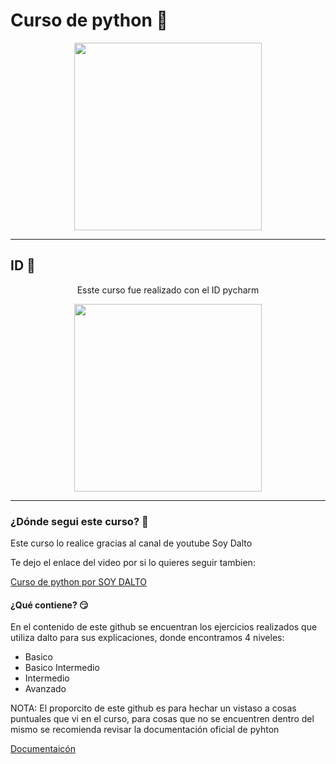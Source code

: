 # Curso de python 💖
<div style="text-align: center">
  <img src="https://github.com/Einarr07/Cursos_de_programacion/assets/96399138/17e842af-0af1-448f-ae75-1103caffca6f alt="python" width="300px">
</div>

---

## ID 🫡

<div style="text-align: center">
  <p>Esste curso fue realizado con el ID pycharm</p>
  <img src="https://github.com/Einarr07/Cursos_de_programacion/assets/96399138/7a64af0f-6ee6-44e7-bd1a-1ba2a0c59d0b alt=" ID pycharm" width="300px">
</div>

---

### ¿Dónde segui este curso? 🧐
<div>
  <p>Este curso lo realice gracias al canal de youtube Soy Dalto</p>
  <p>Te dejo el enlace del video por si lo quieres seguir tambien: </p>
  <a href="https://youtu.be/nKPbfIU442g?si=3i2K6rpAt831eFPq" target="_blank">Curso de python por SOY DALTO</a>
</div>

#### ¿Qué contiene? 😏
<div>
  <p>En el contenido de este github se encuentran los ejercicios realizados que utiliza dalto para sus explicaciones, donde encontramos 4 niveles: </p>
  <ul>
    <li>Basico</li>
    <li>Basico Intermedio</li>
    <li>Intermedio</li>
    <li>Avanzado</li>
  </ul>
  <p> <span>NOTA:</span> El proporcito de este github es para hechar un vistaso a cosas puntuales que vi en el curso, para cosas que no se encuentren 
  dentro del mismo se recomienda revisar la documentación oficial de pyhton </p>
  <a href="https://docs.python.org/es/3.13/" target="_blank">Documentaicón</a>
</div>
